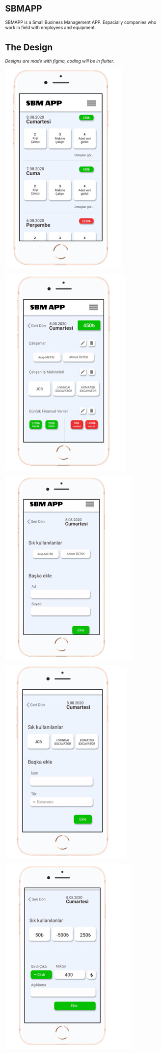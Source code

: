 # SBMAPP
SBMAPP is a Small Business Management APP. Espacially companies who work in field with employees and equipment.

# The Design
*Designs are made with figma, coding will be in flutter.*


![LandingPage](/1.png)

![DayDetailsPage](/2.png)

![DayDetailsPage](/3.png)

![DayDetailsPage](/4.png)

![DayDetailsPage](/5.png)



